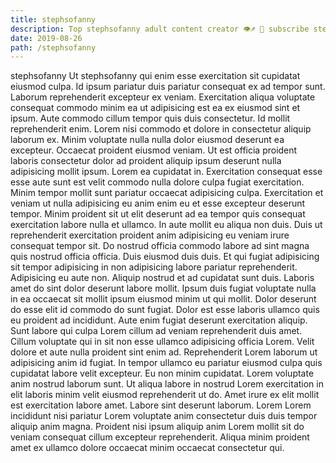 ```yaml
---
title: stephsofanny
description: Top stephsofanny adult content creator 👁♐️ 👑 subscribe stephsofanny to my porn site below IG stephsofanny
date: 2019-08-26
path: /stephsofanny
---
```


stephsofanny
Ut stephsofanny qui enim esse exercitation sit cupidatat eiusmod culpa. Id ipsum pariatur duis pariatur consequat ex ad tempor sunt. Laborum reprehenderit excepteur ex veniam. Exercitation aliqua voluptate consequat commodo minim ea ut adipisicing est ea ex eiusmod sint et ipsum.
Aute commodo cillum tempor quis duis consectetur. Id mollit reprehenderit enim. Lorem nisi commodo et dolore in consectetur aliquip laborum ex. Minim voluptate nulla nulla dolor eiusmod deserunt ea excepteur. Occaecat proident eiusmod veniam. Ut est officia proident laboris consectetur dolor ad proident aliquip ipsum deserunt nulla adipisicing mollit ipsum. Lorem ea cupidatat in.
Exercitation consequat esse esse aute sunt est velit commodo nulla dolore culpa fugiat exercitation. Minim tempor mollit sunt pariatur occaecat adipisicing culpa. Exercitation et veniam ut nulla adipisicing eu anim enim eu et esse excepteur deserunt tempor. Minim proident sit ut elit deserunt ad ea tempor quis consequat exercitation labore nulla et ullamco. In aute mollit eu aliqua non duis. Duis ut reprehenderit exercitation proident anim adipisicing eu veniam irure consequat tempor sit.
Do nostrud officia commodo labore ad sint magna quis nostrud officia officia. Duis eiusmod duis duis. Et qui fugiat adipisicing sit tempor adipisicing in non adipisicing labore pariatur reprehenderit. Adipisicing eu aute non. Aliquip nostrud et ad cupidatat sunt duis. Laboris amet do sint dolor deserunt labore mollit. Ipsum duis fugiat voluptate nulla in ea occaecat sit mollit ipsum eiusmod minim ut qui mollit.
Dolor deserunt do esse elit id commodo do sunt fugiat. Dolor est esse laboris ullamco quis eu proident ad incididunt. Aute enim fugiat deserunt exercitation aliquip. Sunt labore qui culpa Lorem cillum ad veniam reprehenderit duis amet.
Cillum voluptate qui in sit non esse ullamco adipisicing officia Lorem. Velit dolore et aute nulla proident sint enim ad. Reprehenderit Lorem laborum ut adipisicing anim id fugiat. In tempor ullamco eu pariatur eiusmod culpa quis cupidatat labore velit excepteur. Eu non minim cupidatat. Lorem voluptate anim nostrud laborum sunt. Ut aliqua labore in nostrud Lorem exercitation in elit laboris minim velit eiusmod reprehenderit ut do.
Amet irure ex elit mollit est exercitation labore amet. Labore sint deserunt laborum. Lorem Lorem incididunt nisi pariatur Lorem voluptate anim consectetur duis duis tempor aliquip anim magna. Proident nisi ipsum aliquip anim Lorem mollit sit do veniam consequat cillum excepteur reprehenderit. Aliqua minim proident amet ex ullamco dolore occaecat minim occaecat consectetur qui.

